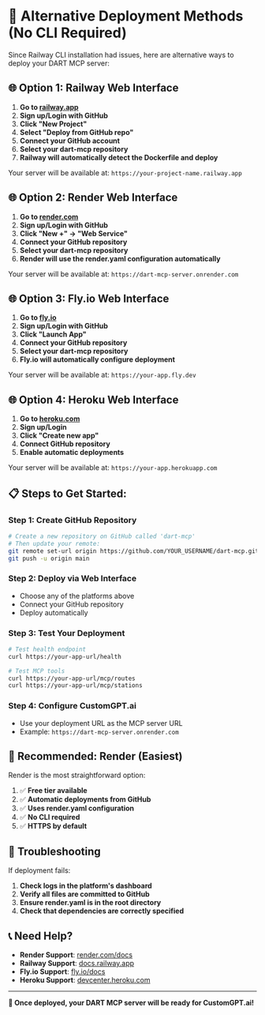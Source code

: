 # 🚀 Alternative Deployment Methods (No CLI Required)

Since Railway CLI installation had issues, here are alternative ways to deploy your DART MCP server:

## 🌐 **Option 1: Railway Web Interface**

1. **Go to [railway.app](https://railway.app)**
2. **Sign up/Login with GitHub**
3. **Click "New Project"**
4. **Select "Deploy from GitHub repo"**
5. **Connect your GitHub account**
6. **Select your dart-mcp repository**
7. **Railway will automatically detect the Dockerfile and deploy**

Your server will be available at: `https://your-project-name.railway.app`

## 🌐 **Option 2: Render Web Interface**

1. **Go to [render.com](https://render.com)**
2. **Sign up/Login with GitHub**
3. **Click "New +" → "Web Service"**
4. **Connect your GitHub repository**
5. **Select your dart-mcp repository**
6. **Render will use the render.yaml configuration automatically**

Your server will be available at: `https://dart-mcp-server.onrender.com`

## 🌐 **Option 3: Fly.io Web Interface**

1. **Go to [fly.io](https://fly.io)**
2. **Sign up/Login with GitHub**
3. **Click "Launch App"**
4. **Connect your GitHub repository**
5. **Select your dart-mcp repository**
6. **Fly.io will automatically configure deployment**

Your server will be available at: `https://your-app.fly.dev`

## 🌐 **Option 4: Heroku Web Interface**

1. **Go to [heroku.com](https://heroku.com)**
2. **Sign up/Login**
3. **Click "Create new app"**
4. **Connect GitHub repository**
5. **Enable automatic deployments**

Your server will be available at: `https://your-app.herokuapp.com`

## 📋 **Steps to Get Started:**

### **Step 1: Create GitHub Repository**
```bash
# Create a new repository on GitHub called 'dart-mcp'
# Then update your remote:
git remote set-url origin https://github.com/YOUR_USERNAME/dart-mcp.git
git push -u origin main
```

### **Step 2: Deploy via Web Interface**
- Choose any of the platforms above
- Connect your GitHub repository
- Deploy automatically

### **Step 3: Test Your Deployment**
```bash
# Test health endpoint
curl https://your-app-url/health

# Test MCP tools
curl https://your-app-url/mcp/routes
curl https://your-app-url/mcp/stations
```

### **Step 4: Configure CustomGPT.ai**
- Use your deployment URL as the MCP server URL
- Example: `https://dart-mcp-server.onrender.com`

## 🎯 **Recommended: Render (Easiest)**

Render is the most straightforward option:
1. ✅ **Free tier available**
2. ✅ **Automatic deployments from GitHub**
3. ✅ **Uses render.yaml configuration**
4. ✅ **No CLI required**
5. ✅ **HTTPS by default**

## 🔧 **Troubleshooting**

If deployment fails:
1. **Check logs in the platform's dashboard**
2. **Verify all files are committed to GitHub**
3. **Ensure render.yaml is in the root directory**
4. **Check that dependencies are correctly specified**

## 📞 **Need Help?**

- **Render Support**: [render.com/docs](https://render.com/docs)
- **Railway Support**: [docs.railway.app](https://docs.railway.app)
- **Fly.io Support**: [fly.io/docs](https://fly.io/docs)
- **Heroku Support**: [devcenter.heroku.com](https://devcenter.heroku.com)

---

**🎉 Once deployed, your DART MCP server will be ready for CustomGPT.ai!**
